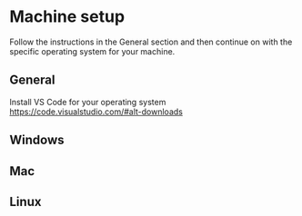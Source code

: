 # Machine setup

Follow the instructions in the General section and then continue on with the specific operating system for your machine. 

## General

Install VS Code for your operating system https://code.visualstudio.com/#alt-downloads 

## Windows

## Mac

## Linux
